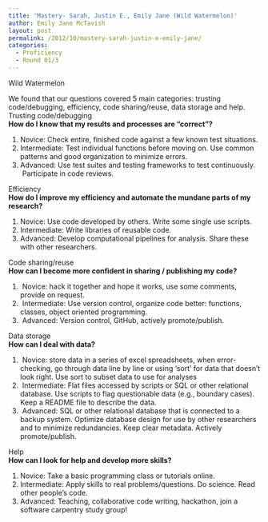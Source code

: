 ```yaml
---
title: 'Mastery- Sarah, Justin E., Emily Jane (Wild Watermelon)'
author: Emily Jane McTavish
layout: post
permalink: /2012/10/mastery-sarah-justin-e-emily-jane/
categories:
  - Proficiency
  - Round 01/3
---
```

Wild Watermelon

We found that our questions covered 5 main categories: trusting code/debugging, efficiency, code sharing/reuse, data storage and help.  
Trusting code/debugging  
**How do I know that my results and processes are “correct”?**

1.  Novice: Check entire, finished code against a few known test situations.
2.  Intermediate: Test individual functions before moving on. Use common patterns and good organization to minimize errors.
3.  Advanced: Use test suites and testing frameworks to test continuously.  Participate in code reviews.

Efficiency  
**How do I improve my efficiency and automate the mundane parts of my research?**

1.  Novice: Use code developed by others. Write some single use scripts.
2.  Intermediate: Write libraries of reusable code.
3.  Advanced: Develop computational pipelines for analysis. Share these with other researchers.

Code sharing/reuse  
**How can I become more confident in sharing / publishing my code?**

1.   Novice: hack it together and hope it works, use some comments, provide on request.
2.   Intermediate: Use version control, organize code better: functions, classes, object oriented programming.
3.   Advanced: Version control, GitHub, actively promote/publish.

Data storage  
**How can I deal with data?**

1.   Novice: store data in a series of excel spreadsheets, when error-checking, go through data line by line or using ‘sort’ for data that doesn’t look right. Use sort to subset data to use for analyses
2.   Intermediate: Flat files accessed by scripts or SQL or other relational database. Use scripts to flag questionable data (e.g., boundary cases). Keep a README file to describe the data.
3.   Advanced: SQL or other relational database that is connected to a backup system. Optimize database design for use by other researchers and to minimize redundancies. Keep clear metadata. Actively promote/publish.

Help  
**How can I look for help and develop more skills?**

1.  Novice: Take a basic programming class or tutorials online.
2.  Intermediate: Apply skills to real problems/questions. Do science. Read other people’s code.
3.  Advanced: Teaching, collaborative code writing, hackathon, join a software carpentry study group!